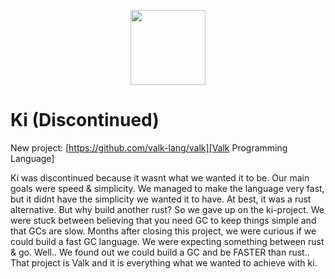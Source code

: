
<div align="center">
<p>
    <img width="120" src="https://raw.githubusercontent.com/ki-lang/ki/master/misc/ki-logo-circle.png">
</p>
</div>

# Ki (Discontinued)

New project: [https://github.com/valk-lang/valk][Valk Programming Language]

Ki was discontinued because it wasnt what we wanted it to be. Our main goals were speed & simplicity. We managed to make the language very fast, but it didnt have the simplicity we wanted it to have. At best, it was a rust alternative. But why build another rust? So we gave up on the ki-project. We were stuck between believing that you need GC to keep things simple and that GCs are slow. Months after closing this project, we were curious if we could build a fast GC language. We were expecting something between rust & go. Well.. We found out we could build a GC and be FASTER than rust.. That project is Valk and it is everything what we wanted to achieve with ki.
